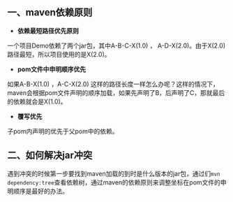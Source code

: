 ## 一、maven依赖原则

-  **依赖最短路径优先原则**

一个项目Demo依赖了两个jar包，其中A-B-C-X(1.0) ， A-D-X(2.0)。由于X(2.0)路径最短，所以项目使用的是X(2.0)。

- **pom文件中申明顺序优先**

 如果A-B-X(1.0) ，A-C-X(2.0) 这样的路径长度一样怎么办呢？这样的情况下，maven会根据pom文件声明的顺序加载，如果先声明了B，后声明了C，那就最后的依赖就会是X(1.0)。

- **覆写优先**

子pom内声明的优先于父pom中的依赖。

## 二、如何解决jar冲突

遇到冲突的时候第一步要找到maven加载的到时是什么版本的jar包，通过们`mvn dependency:tree`查看依赖树，通过maven的依赖原则来调整坐标在pom文件的申明顺序是最好的办法。